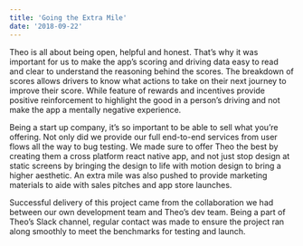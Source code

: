 ```yaml
---
title: 'Going the Extra Mile'
date: '2018-09-22'
---
```


Theo is all about being open, helpful and honest. That’s why it was important for us to make the app’s scoring and driving data easy to read and clear to understand the reasoning behind the scores. The breakdown of scores allows drivers to know what actions to take on their next journey to improve their score. While feature of rewards and incentives provide positive reinforcement to highlight the good in a person’s driving and not make the app a mentally negative experience.

Being a start up company, it’s so important to be able to sell what you’re offering. Not only did we provide our full end-to-end services from user flows all the way to bug testing. We made sure to offer Theo the best by creating them a cross platform react native app, and not just stop design at static screens by bringing the design to life with motion design to bring a higher aesthetic. An extra mile was also pushed to provide marketing materials to aide with sales pitches and app store launches.

Successful delivery of this project came from the collaboration we had between our own development team and Theo’s dev team. Being a part of Theo’s Slack channel, regular contact was made to ensure the project ran along smoothly to meet the benchmarks for testing and launch.
